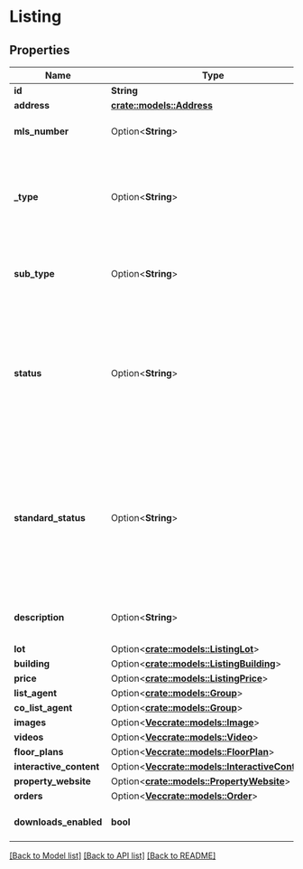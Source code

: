 # Listing

## Properties

Name | Type | Description | Notes
------------ | ------------- | ------------- | -------------
**id** | **String** | ID of the listing. | 
**address** | [**crate::models::Address**](Address.md) |  | 
**mls_number** | Option<**String**> | The identifier for a listing on its local MLS.  | [optional]
**_type** | Option<**String**> | General type of the listing, primarily categorizing its use case. Examples include residential and commercial.  | [optional]
**sub_type** | Option<**String**> | Further specifies the listing type. Examples include family residence and condominium. | [optional]
**status** | Option<**String**> | Local, regional, or otherwise custom status for the listing used by the parties involved in the listing transaction. While variable, these statuses are typically mapped to the listing's standard status. | [optional]
**standard_status** | Option<**String**> | The status of the listing as it reflects the state of the contract between the listing agent and seller or an agreement with a buyer, including Active, Active Under Contract, Canceled, Closed, Expired, Pending, and Withdrawn. | [optional]
**description** | Option<**String**> | Description of the selling points of the building and/or land for sale.  | [optional]
**lot** | Option<[**crate::models::ListingLot**](ListingLot.md)> |  | [optional]
**building** | Option<[**crate::models::ListingBuilding**](ListingBuilding.md)> |  | [optional]
**price** | Option<[**crate::models::ListingPrice**](ListingPrice.md)> |  | [optional]
**list_agent** | Option<[**crate::models::Group**](Group.md)> |  | [optional]
**co_list_agent** | Option<[**crate::models::Group**](Group.md)> |  | [optional]
**images** | Option<[**Vec<crate::models::Image>**](Image.md)> | images | [optional]
**videos** | Option<[**Vec<crate::models::Video>**](Video.md)> | videos | [optional]
**floor_plans** | Option<[**Vec<crate::models::FloorPlan>**](FloorPlan.md)> | floor_plans | [optional]
**interactive_content** | Option<[**Vec<crate::models::InteractiveContent>**](InteractiveContent.md)> | interactive_content | [optional]
**property_website** | Option<[**crate::models::PropertyWebsite**](PropertyWebsite.md)> |  | [optional]
**orders** | Option<[**Vec<crate::models::Order>**](Order.md)> | orders | [optional]
**downloads_enabled** | **bool** | Are downloads enabled for this listing? | 

[[Back to Model list]](../README.md#documentation-for-models) [[Back to API list]](../README.md#documentation-for-api-endpoints) [[Back to README]](../README.md)


